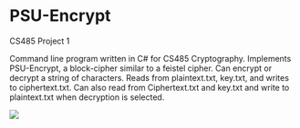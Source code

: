 # PSU-Encrypt
CS485 Project 1

Command line program written in C# for CS485 Cryptography. Implements PSU-Encrypt, a block-cipher similar to a feistel cipher. Can encrypt or decrypt a string of characters. Reads from plaintext.txt, key.txt, and writes to ciphertext.txt. Can also read from Ciphertext.txt and key.txt and write to plaintext.txt when decryption is selected.

![](https://static.commonlounge.com/fp/600w/dKCo8QpeWCEO0sz2sbJSaleKI1520495563_kc)
